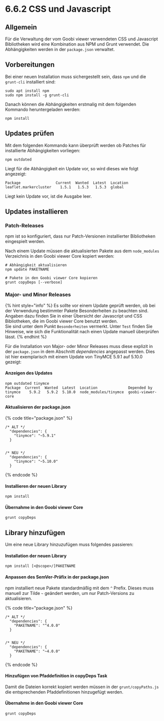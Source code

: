 # 6.6.2 CSS und Javascript

## Allgemein

Für die Verwaltung der vom Goobi viewer verwendeten CSS und Javascript Bibliotheken wird eine Kombination aus NPM und Grunt verwendet. Die Abhängigkeiten werden in der `package.json` verwaltet.

## Vorbereitungen

Bei einer neuen Installation muss sichergestellt sein, dass `npm` und die `grunt-cli` installiert sind:

```
sudo apt install npm
sudo npm install -g grunt-cli
```

Danach können die Abhängigkeiten erstmalig mit dem folgenden Kommando heruntergeladen werden:

```
npm install
```

## Updates prüfen

Mit dem folgenden Kommando kann überprüft werden ob Patches für installierte Abhängigkeiten vorliegen:

```
npm outdated
```

Liegt für die Abhängigkeit ein Update vor, so wird dieses wie folgt angezeigt:

```
Package                Current  Wanted  Latest  Location
leaflet.markercluster    1.5.1   1.5.3   1.5.3  global
```

Liegt kein Update vor, ist die Ausgabe leer.

## Updates installieren

### Patch-Releases

npm ist so konfiguriert, dass nur Patch-Versionen installierter Bibliotheken eingespielt werden.

Nach einem Update müssen die aktualisierten Pakete aus dem `node_modules` Verzeichnis in den Goobi viewer Core kopiert werden:

```
# Abhängigkeit aktualisieren
npm update PAKETNAME

# Pakete in den Goobi viewer Core kopieren
grunt copyDeps [--verbose]
```

### Major- und Minor Releases

{% hint style="info" %}
Es sollte vor einem Update geprüft werden, ob bei der Verwendung bestimmter Pakete Besonderheiten zu beachten sind. Angaben dazu finden Sie in einer Übersicht der Javascript und CSS Bibliotheken, die im Goobi viewer Core benutzt werden.\
Sie sind unter dem Punkt `Besonderheiten` vermerkt. Unter `Test` finden Sie Hinweise, wie sich die Funktionalität nach einen Update manuell überprüfen lässt.
{% endhint %}

Für die Installation von Major- oder Minor Releases muss diese explizit in der `package.json` in dem Abschnitt _dependencies_ angepasst werden. Dies ist hier exemplarisch mit einem Update von TinyMCE 5.9.1 auf 5.10.0 gezeigt:

#### **Anzeigen des Updates**

```
npm outdated tinymce
Package  Current  Wanted  Latest  Location              Depended by
tinymce    5.9.2   5.9.2  5.10.0  node_modules/tinymce  goobi-viewer-core
```

#### **Aktualisieren der package.json**

{% code title="package.json" %}
```
/* ALT */
  "dependencies": { 
    "tinymce": "~5.9.1" 
  } 


/* NEU */
  "dependencies": { 
    "tinymce": "~5.10.0" 
  } 
```
{% endcode %}

#### **Installieren der neuen Library**

```
npm install
```

#### **Übernahme in den Goobi viewer Core**

```
grunt copyDeps
```

## Library hinzufügen

Um eine neue Library hinzuzufügen muss folgendes passieren:

#### Installation der neuen Library

```
npm install [<@scope>/]PAKETNAME
```

#### Anpassen des SemVer-Präfix in der package.json

npm installiert neue Pakete standardmäßig mit dem `^` Prefix. Dieses muss manuell zur Tilde `~`  geändert werden, um nur Patch-Versions zu aktualisieren.

{% code title="package.json" %}
```
/* ALT */
  "dependencies": { 
    "PAKETNAME": "^4.0.0" 
  } 


/* NEU */
  "dependencies": { 
    "PAKETNAME": "~4.0.0" 
  } 
```
{% endcode %}

#### Hinzufügen von Pfaddefinition in copyDeps Task

Damit die Dateien korrekt kopiert werden müssen in der `grunt/copyPaths.js` die entsprechenden Pfaddefinitionen hinzugefügt werden.

#### **Übernahme in den Goobi viewer Core**

```
grunt copyDeps
```
